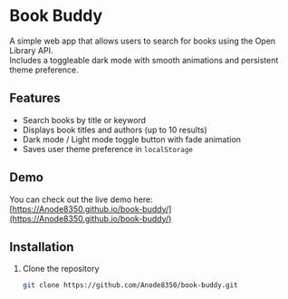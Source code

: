 # Book Buddy

A simple web app that allows users to search for books using the Open Library API.  
Includes a toggleable dark mode with smooth animations and persistent theme preference.

## Features

- Search books by title or keyword
- Displays book titles and authors (up to 10 results)
- Dark mode / Light mode toggle button with fade animation
- Saves user theme preference in `localStorage`

## Demo

You can check out the live demo here:  
[https://Anode8350.github.io/book-buddy/](https://Anode8350.github.io/book-buddy/)

## Installation

1. Clone the repository

   ```bash
   git clone https://github.com/Anode8350/book-buddy.git
